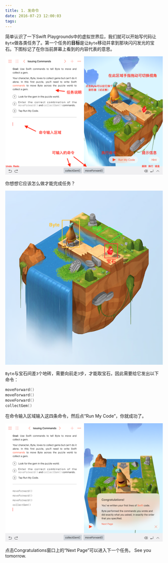 ```yaml
---
title: 1. 发命令
date: 2016-07-23 12:00:03
tags:
---
```



简单认识了一下Swift Playgrounds中的虚拟世界后，我们就可以开始写代码让`Byte`做各类任务了。第一个任务的**目标**是让`Byte`移动并拿到那块闪闪发光的宝石。下图标记了在你当前屏幕上看到的内容代表的意思。

![虚拟世界](/images/issuingcommands/1.png)



你想想它应该怎么做才能完成任务？

![虚拟世界](/images/learntocode/2s.png)

`Byte`与宝石间差`3`个地砖，需要向前走`3`步，才能取宝石，因此需要给它发出以下命令：

```swift
moveForward()
moveForward()
moveForward()
collectGem()
```

在命令输入区域输入这四条命令，然后点“Run My Code”，你就成功了。

![发送命令完成](/images/issuingcommands/2.png)

点击Congratulations窗口上的“Next Page”可以进入下一个任务。 See you tomorrow.

